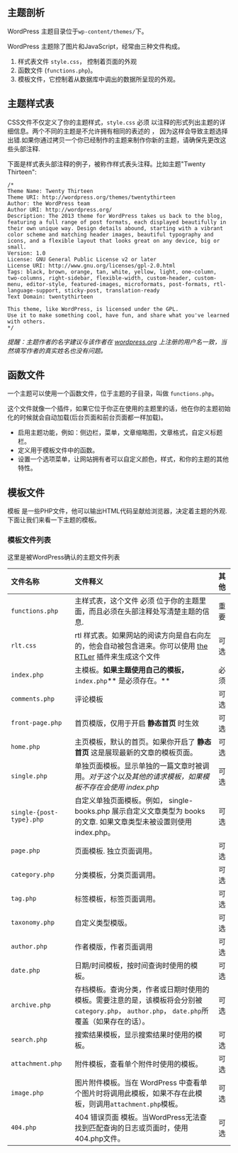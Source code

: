 ## 主题剖析

WordPress 主题目录位于`wp-content/themes/`下。

WordPress 主题除了图片和JavaScript，经常由三种文件构成。

1. 样式表文件 `style.css`， 控制着页面的外观
2. 函数文件 \(`functions.php`\)。
3. 模板文件，它控制着从数据库中调出的数据所呈现的外观。

## 主题样式表

CSS文件不仅定义了你的主题样式，`style.css` 必须 以注释的形式列出主题的详细信息。两个不同的主题是不允许拥有相同的表述的 ， 因为这样会导致主题选择出错.如果你通过拷贝一个你已经制作的主题来制作你新的主题，请确保先更改这些头部注释.

下面是样式表头部注释的例子，被称作样式表头注释。比如主题"Twenty Thirteen":

```
/*
Theme Name: Twenty Thirteen
Theme URI: http://wordpress.org/themes/twentythirteen
Author: the WordPress team
Author URI: http://wordpress.org/
Description: The 2013 theme for WordPress takes us back to the blog, featuring a full range of post formats, each displayed beautifully in their own unique way. Design details abound, starting with a vibrant color scheme and matching header images, beautiful typography and icons, and a flexible layout that looks great on any device, big or small.
Version: 1.0
License: GNU General Public License v2 or later
License URI: http://www.gnu.org/licenses/gpl-2.0.html
Tags: black, brown, orange, tan, white, yellow, light, one-column, two-columns, right-sidebar, flexible-width, custom-header, custom-menu, editor-style, featured-images, microformats, post-formats, rtl-language-support, sticky-post, translation-ready
Text Domain: twentythirteen

This theme, like WordPress, is licensed under the GPL.
Use it to make something cool, have fun, and share what you've learned with others.
*/
```

_提醒：主题作者的名字建议与该作者在 _[_wordpress.org_](wordpress.org)_ 上注册的用户名一致，当然填写作者的真实姓名也没有问题。_

## 函数文件

一个主题可以使用一个函数文件，位于主题的子目录，叫做 `functions.php`。

这个文件就像一个插件，如果它位于你正在使用的主题里的话，他在你的主题初始化的时候就会自动加载\(后台页面和前台页面都一样加载\)。

* 启用主题功能，例如：侧边栏，菜单，文章缩略图，文章格式，自定义标题栏。
* 定义用于模板文件中的函数。
* 设置一个选项菜单，让网站拥有者可以自定义颜色，样式，和你的主题的其他特性。

## 模板文件

模板 是一些PHP文件，他可以输出HTML代码呈献给浏览器，决定着主题的外观.下面让我们来看一下主题的模板。

### 模板文件列表

这里是被WordPress确认的主题文件列表

| 文件名称 | 文件释义 | 其他 |
| :--- | :--- | :--- |
| `functions.php` | 主样式表，这个文件 必须 位于你的主题里面，而且必须在头部注释处写清楚主题的信息. | 重要 |
| `rlt.css` | rtl 样式表。如果网站的阅读方向是自右向左的，他会自动被包含进来。你可以使用 [the RTLer](https://wordpress.org/plugins/rtler) 插件来生成这个文件 | 可选 |
| `index.php` | 主模板。**如果主题使用自己的模板，**`index.php`** 是必须存在。** | 必须 |
| `comments.php` | 评论模板 | 可选 |
| `front-page.php` | 首页模版，仅用于开启 **静态首页** 时生效 | 可选 |
| `home.php` | 主页模板，默认的首页。如果你开启了 **静态首页** 这是展现最新的文章的模板页面。 | 可选 |
| `single.php` | 单独页面模板。显示单独的一篇文章时被调用。_对于这个以及其他的请求模板，如果模板不存在会使用 index.php_ | 可选 |
| `single-{post-type}.php` | 自定义单独页面模板。例如， single-books.php 展示自定义文章类型为 books的文章. 如果文章类型未被设置则使用index.php。 | 可选 |
| `page.php` | 页面模板. 独立页面调用。 | 可选 |
| `category.php` | 分类模板，分类页面调用。 | 可选 |
| `tag.php` | 标签模板，标签页面调用。 | 可选 |
| `taxonomy.php` | 自定义类型模版。 | 可选 |
| `author.php` | 作者模版，作者页面调用 | 可选 |
| `date.php` | 日期/时间模板，按时间查询时使用的模板。 | 可选 |
| `archive.php` | 存档模板。查询分类，作者或日期时使用的模板。需要注意的是，该模板将会分别被`category.php`， `author.php`， `date.php`所覆盖（如果存在的话）。 | 可选 |
| `search.php` | 搜索结果模板，显示搜索结果时使用的模板。 | 可选 |
| `attachment.php` | 附件模板，查看单个附件时使用的模板。 | 可选 |
| `image.php` | 图片附件模板。当在 WordPress 中查看单个图片时将调用此模板，如果不存在此模板，则调用`attachment.php`模板。 | 可选 |
| `404.php` | 404 错误页面 模板。当WordPress无法查找到匹配查询的日志或页面时，使用404.php文件。 | 可选 |



